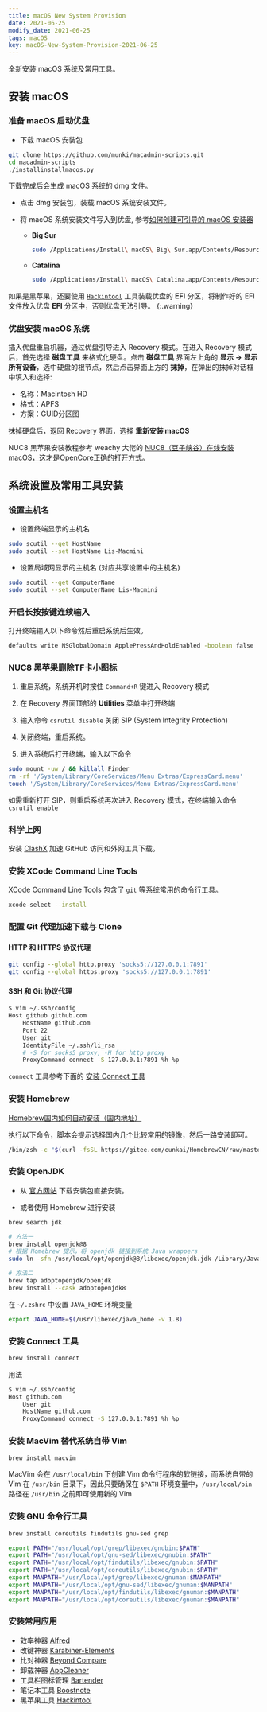 ```yaml
---
title: macOS New System Provision
date: 2021-06-25
modify_date: 2021-06-25
tags: macOS
key: macOS-New-System-Provision-2021-06-25
---
```


全新安装 macOS 系统及常用工具。

<!--more-->

## 安装 macOS

### 准备 macOS 启动优盘

- 下载 macOS 安装包

```zsh
git clone https://github.com/munki/macadmin-scripts.git
cd macadmin-scripts
./installinstallmacos.py
```

下载完成后会生成 macOS 系统的 dmg 文件。

- 点击 dmg 安装包，装载 macOS 系统安装文件。

- 将 macOS 系统安装文件写入到优盘, 参考[如何创建可引导的 macOS 安装器](https://support.apple.com/zh-cn/HT201372)

  - **Big Sur**

    ```zsh
    sudo /Applications/Install\ macOS\ Big\ Sur.app/Contents/Resources/createinstallmedia --volume /Volumes/u_disk
    ```

  - **Catalina**

    ```zsh
    sudo /Applications/Install\ macOS\ Catalina.app/Contents/Resources/createinstallmedia --volume /Volumes/u_disk
    ```

如果是黑苹果，还要使用 [`Hackintool`](https://github.com/headkaze/Hackintool) 工具装载优盘的 **EFI** 分区，将制作好的 EFI 文件放入优盘 **EFI** 分区中，否则优盘无法引导。
{:.warning}

### 优盘安装 macOS 系统

插入优盘重启机器，通过优盘引导进入 Recovery 模式。在进入 Recovery 模式后，首先选择 **磁盘工具** 来格式化硬盘。点击 **磁盘工具** 界面左上角的 **显示 -> 显示所有设备**，选中硬盘的根节点，然后点击界面上方的 **抹掉**，在弹出的抹掉对话框中填入和选择:

- 名称：Macintosh HD
- 格式：APFS
- 方案：GUID分区图

抹掉硬盘后，返回 Recovery 界面，选择 **重新安装 macOS**

 NUC8 黑苹果安装教程参考 weachy 大佬的 [NUC8（豆子峡谷）在线安装macOS，这才是OpenCore正确的打开方式](https://zhuanlan.zhihu.com/p/165608087)。

## 系统设置及常用工具安装

### 设置主机名

- 设置终端显示的主机名

```zsh
sudo scutil --get HostName
sudo scutil --set HostName Lis-Macmini
```

- 设置局域网显示的主机名 (对应共享设置中的主机名)

```zsh
sudo scutil --get ComputerName
sudo scutil --set ComputerName Lis-Macmini
```

### 开启长按按键连续输入

打开终端输入以下命令然后重启系统后生效。

```zsh
defaults write NSGlobalDomain ApplePressAndHoldEnabled -boolean false
```

### NUC8 黑苹果删除TF卡小图标

1. 重启系统，系统开机时按住 `Command+R` 键进入 Recovery 模式

2. 在 Recovery 界面顶部的 **Utilities** 菜单中打开终端

3. 输入命令 `csrutil disable` 关闭 SIP (System Integrity Protection)

4. 关闭终端，重启系统。

5. 进入系统后打开终端，输入以下命令

```zsh
sudo mount -uw / && killall Finder
rm -rf '/System/Library/CoreServices/Menu Extras/ExpressCard.menu'
touch '/System/Library/CoreServices/Menu Extras/ExpressCard.menu'
```

如需重新打开 SIP，则重启系统再次进入 Recovery 模式，在终端输入命令 `csrutil enable`

### 科学上网

安装 [ClashX](https://github.com/yichengchen/clashX) 加速 GitHub 访问和外网工具下载。

### 安装 XCode Command Line Tools

XCode Command Line Tools 包含了 `git` 等系统常用的命令行工具。

```zsh
xcode-select --install
```

### 配置 Git 代理加速下载与 Clone

#### HTTP 和 HTTPS 协议代理

```zsh
git config --global http.proxy 'socks5://127.0.0.1:7891'
git config --global https.proxy 'socks5://127.0.0.1:7891'
```

#### SSH 和 Git 协议代理

```zsh
$ vim ~/.ssh/config
Host github github.com
    HostName github.com
    Port 22
    User git
    IdentityFile ~/.ssh/li_rsa
    # -S for socks5 proxy, -H for http proxy
    ProxyCommand connect -S 127.0.0.1:7891 %h %p
```

`connect` 工具参考下面的 [安装 Connect 工具](#安装-connect-工具)

### 安装 Homebrew

[Homebrew国内如何自动安装（国内地址）](https://zhuanlan.zhihu.com/p/111014448)

执行以下命令，脚本会提示选择国内几个比较常用的镜像，然后一路安装即可。

```zsh
/bin/zsh -c "$(curl -fsSL https://gitee.com/cunkai/HomebrewCN/raw/master/Homebrew.sh)"
```

### 安装 OpenJDK

- 从 [官方网站][AdoptOpenJDK] 下载安装包直接安装。

- 或者使用 Homebrew 进行安装

```zsh
brew search jdk

# 方法一
brew install openjdk@8
# 根据 Homebrew 提示，将 openjdk 链接到系统 Java wrappers
sudo ln -sfn /usr/local/opt/openjdk@8/libexec/openjdk.jdk /Library/Java/JavaVirtualMachines/openjdk-8.jdk

# 方法二
brew tap adoptopenjdk/openjdk
brew install --cask adoptopenjdk8
```

在 `~/.zshrc` 中设置 `JAVA_HOME` 环境变量

```zsh
export JAVA_HOME=$(/usr/libexec/java_home -v 1.8)
```

[AdoptOpenJDK]: https://adoptopenjdk.net/

### 安装 Connect 工具

```zsh
brew install connect
```

用法

```zsh
$ vim ~/.ssh/config
Host github.com
    User git
    HostName github.com
    ProxyCommand connect -S 127.0.0.1:7891 %h %p
```

### 安装 MacVim 替代系统自带 Vim

```zsh
brew install macvim
```

MacVim 会在 `/usr/local/bin` 下创建 Vim 命令行程序的软链接，而系统自带的 Vim 在 `/usr/bin` 目录下，因此只要确保在 `$PATH` 环境变量中，`/usr/local/bin` 路径在 `/usr/bin` 之前即可使用新的 Vim

### 安装 GNU 命令行工具

```zsh
brew install coreutils findutils gnu-sed grep

export PATH="/usr/local/opt/grep/libexec/gnubin:$PATH"
export PATH="/usr/local/opt/gnu-sed/libexec/gnubin:$PATH"
export PATH="/usr/local/opt/findutils/libexec/gnubin:$PATH"
export PATH="/usr/local/opt/coreutils/libexec/gnubin:$PATH"
export MANPATH="/usr/local/opt/grep/libexec/gnuman:$MANPATH"
export MANPATH="/usr/local/opt/gnu-sed/libexec/gnuman:$MANPATH"
export MANPATH="/usr/local/opt/findutils/libexec/gnuman:$MANPATH"
export MANPATH="/usr/local/opt/coreutils/libexec/gnuman:$MANPATH"
```

### 安装常用应用

- 效率神器 [Alfred](https://www.alfredapp.com/)
- 改键神器 [Karabiner-Elements](https://karabiner-elements.pqrs.org/)
- 比对神器 [Beyond Compare](https://www.scootersoftware.com/)
- 卸载神器 [AppCleaner](https://freemacsoft.net/appcleaner/)
- 工具栏图标管理 [Bartender](https://www.macbartender.com/)
- 笔记本工具 [Boostnote](https://github.com/BoostIO/Boostnote)
- 黑苹果工具 [Hackintool](https://github.com/headkaze/Hackintool)